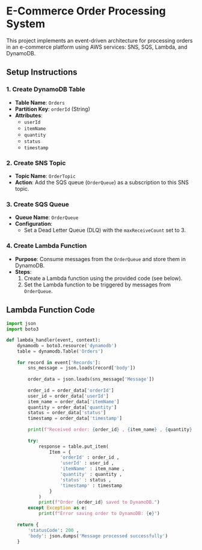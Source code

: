 # E-Commerce Order Processing System

This project implements an event-driven architecture for processing orders in an e-commerce platform using AWS services: SNS, SQS, Lambda, and DynamoDB.

## Setup Instructions

### 1. Create DynamoDB Table
- **Table Name**: `Orders`
- **Partition Key**: `orderId` (String)
- **Attributes**:
  - `userId`
  - `itemName`
  - `quantity`
  - `status`
  - `timestamp`

### 2. Create SNS Topic
- **Topic Name**: `OrderTopic`
- **Action**: Add the SQS queue (`OrderQueue`) as a subscription to this SNS topic.

### 3. Create SQS Queue
- **Queue Name**: `OrderQueue`
- **Configuration**:
  - Set a Dead Letter Queue (DLQ) with the `maxReceiveCount` set to 3.

### 4. Create Lambda Function
- **Purpose**: Consume messages from the `OrderQueue` and store them in DynamoDB.
- **Steps**:
  1. Create a Lambda function using the provided code (see below).
  2. Set the Lambda function to be triggered by messages from `OrderQueue`.

## Lambda Function Code
```python
import json
import boto3

def lambda_handler(event, context):
    dynamodb = boto3.resource('dynamodb')
    table = dynamodb.Table('Orders')
    
    for record in event['Records']:
        sns_message = json.loads(record['body'])
        
        order_data = json.loads(sns_message['Message'])
        
        order_id = order_data['orderId']
        user_id = order_data['userId']
        item_name = order_data['itemName']
        quantity = order_data['quantity']
        status = order_data['status']
        timestamp = order_data['timestamp']
        
        print(f"Received order: {order_id} , {item_name} , {quantity} , {status} , {timestamp}")
        
        try:
            response = table.put_item(
                Item = {
                    'orderId' : order_id ,
                    'userId' : user_id ,
                    'itemName' : item_name ,
                    'quantity' : quantity ,
                    'status' : status ,
                    'timestamp' : timestamp
                }
            )
            print(f"Order {order_id} saved to DynamoDB.")
        except Exception as e:
            print(f"Error saving order to DynamoDB: {e}")
    
    return {
        'statusCode': 200 ,
        'body': json.dumps('Message processed successfully')
    }
